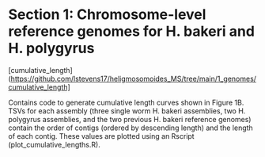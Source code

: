 # Section 1: Chromosome-level reference genomes for H. bakeri and H. polygyrus

[cumulative_length](https://github.com/lstevens17/heligmosomoides_MS/tree/main/1_genomes/cumulative_length]

Contains code to generate cumulative length curves shown in Figure 1B. TSVs for each assembly (three single worm H. bakeri assemblies, two H. polygyrus assemblies, and the two previous H. bakeri reference genomes) contain the order of contigs (ordered by descending length) and the length of each contig. These values are plotted using an Rscript (plot_cumulative_lengths.R).

